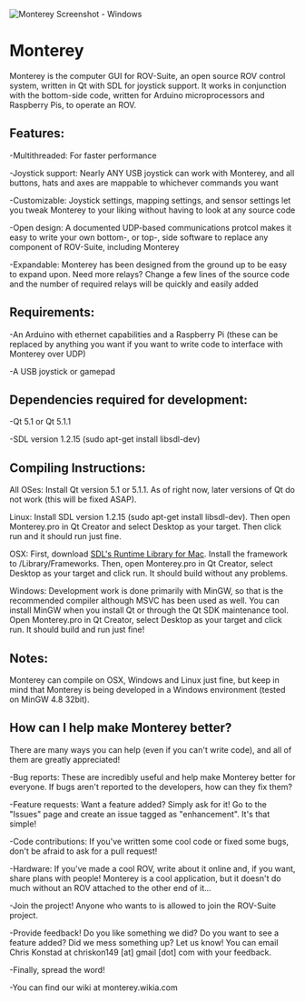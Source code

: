 ![Monterey Screenshot - Windows](https://raw.github.com/rovsuite/monterey/master/Monterey/readmeresources/Monterey%203.0%20Demonstration.PNG)

Monterey
========

Monterey is the computer GUI for ROV-Suite, an open source ROV control system, written in Qt with SDL for joystick support.  It works in conjunction with the bottom-side code, written for Arduino microprocessors and Raspberry Pis, to operate an ROV.  

Features:
----------

-Multithreaded: For faster performance

-Joystick support: Nearly ANY USB joystick can work with Monterey, and all buttons, hats and axes are mappable to whichever commands you want

-Customizable: Joystick settings, mapping settings, and sensor settings let you tweak Monterey to your liking without having to look at any source code

-Open design: A documented UDP-based communications protcol makes it easy to write your own bottom-, or top-, side software to replace any component of ROV-Suite, including Monterey

-Expandable:  Monterey has been designed from the ground up to be easy to expand upon.  Need more relays?  Change a few lines of the source code and the number of required relays will be quickly and easily added

Requirements:
-------------

-An Arduino with ethernet capabilities and a Raspberry Pi (these can be replaced by anything you want if you want to write code to interface with Monterey over UDP)

-A USB joystick or gamepad

Dependencies required for development:
---------------------------------------

-Qt 5.1 or Qt 5.1.1

-SDL version 1.2.15 (sudo apt-get install libsdl-dev)

Compiling Instructions:
-----------------------

All OSes: Install Qt version 5.1 or 5.1.1.  As of right now, later versions of Qt do not work (this will be fixed ASAP).

Linux: Install SDL version 1.2.15 (sudo apt-get install libsdl-dev).  Then open Monterey.pro in Qt Creator and select Desktop as your target.  Then click run and it should run just fine.

OSX: First, download [SDL's Runtime Library for Mac](http://www.libsdl.org/release/SDL-1.2.15.dmg). Install the framework to /Library/Frameworks.  Then, open Monterey.pro in Qt Creator, select Desktop as your target and click run.  It should build without any problems.

Windows: Development work is done primarily with MinGW, so that is the recommended compiler although MSVC has been used as well.  You can install MinGW when you install Qt or through the Qt SDK maintenance tool.  Open Monterey.pro in Qt Creator, select Desktop as your target and click run.  It should build and run just fine!

Notes:
-------

Monterey can compile on OSX, Windows and Linux just fine, but keep in mind that Monterey is being developed in a Windows environment (tested on MinGW 4.8 32bit).  

How can I help make Monterey better?
-------------------------------------

There are many ways you can help (even if you can't write code), and all of them are greatly appreciated!

-Bug reports: These are incredibly useful and help make Monterey better for everyone.  If bugs aren't reported to the developers, how can they fix them?

-Feature requests: Want a feature added? Simply ask for it!  Go to the "Issues" page and create an issue tagged as "enhancement".  It's that simple!

-Code contributions:  If you've written some cool code or fixed some bugs, don't be afraid to ask for a pull request!

-Hardware: If you've made a cool ROV, write about it online and, if you want, share plans with people!  Monterey is a cool application, but it doesn't do much without an ROV attached to the other end of it...

-Join the project!  Anyone who wants to is allowed to join the ROV-Suite project.

-Provide feedback!  Do you like something we did?  Do you want to see a feature added?  Did we mess something up?  Let us know!  You can email Chris Konstad at chriskon149 [at] gmail [dot] com with your feedback.

-Finally, spread the word!

-You can find our wiki at monterey.wikia.com
